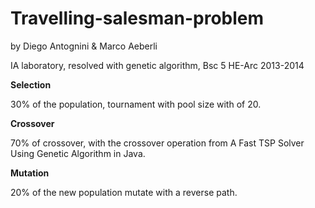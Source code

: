 Travelling-salesman-problem
===========================
by Diego Antognini & Marco Aeberli

IA laboratory, resolved with genetic algorithm, Bsc 5 HE-Arc 2013-2014

**Selection**

30% of the population, tournament with pool size with of 20.

**Crossover**

70% of crossover, with the crossover operation from A Fast TSP Solver Using Genetic Algorithm in Java.

**Mutation**

20% of the new population mutate with a reverse path.
